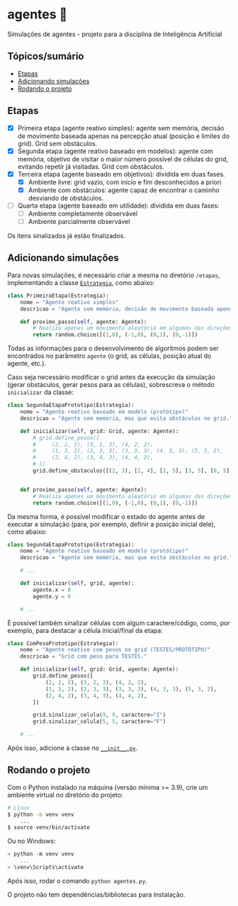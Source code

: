 # agentes 🤖

Simulações de agentes - projeto para a disciplina de Inteligência Artificial

## Tópicos/sumário
- [Etapas](#etapas)
- [Adicionando simulações](#adicionando-simulações)
- [Rodando o projeto](#rodando-o-projeto)

## Etapas
- [X] Primeira etapa (agente reativo simples): agente sem memória, decisão de movimento baseada apenas na percepção atual (posição e limites do grid). Grid sem obstáculos.
- [X] Segunda etapa (agente reativo baseado em modelos): agente com memória, objetivo de visitar o maior número possível de células do grid, evitando repetir já visitadas. Grid com obstáculos.
- [X] Terceira etapa (agente baseado em objetivos): dividida em duas fases.
    - [X] Ambiente livre: grid vazio, com início e fim desconhecidos a priori
    - [X] Ambiente com obstáculos: agente capaz de encontrar o caminho desviando de obstáculos.
- [ ] Quarta etapa (agente baseado em utilidade): dividida em duas fases:
    - [ ] Ambiente completamente observável
    - [ ] Ambiente parcialmente observável

Os itens sinalizados já estão finalizados.

## Adicionando simulações

Para novas simulações, é necessário criar a mesma no diretório `/etapas`, implementando a classe [`Estrategia`](/models/Estrategia.py), como abaixo:

```python
class PrimeiraEtapa(Estrategia):
    nome = "Agente reativo simples"
    descricao = "Agente sem memória, decisão de movimento baseada apenas na percepção atual (posição e limites do grid). Grid sem obstáculos."

    def proximo_passo(self, agente: Agente):
        # Realiza apenas um movimento aleatório em algumas das direções
        return random.choice([(1,0), (-1,0), (0,1), (0,-1)])
```

Todas as informações para o desenvolvimento de algoritmos podem ser encontrados no parâmetro `agente` (o grid, as células, posição atual do agente, etc.).

Caso seja necessário modificar o grid antes da execução da simulação (gerar obstáculos, gerar pesos para as células), sobrescreva o método `inicializar` da classe:

```python
class SegundaEtapaPrototipo(Estrategia):
    nome = "Agente reativo baseado em modelo (protótipo)"
    descricao = "Agente sem memória, mas que evita obstáculos no grid."

    def inicializar(self, grid: Grid, agente: Agente):
        # grid.define_pesos([
        #     (2, 2, 2), (3, 2, 3), (4, 2, 2),
        #     (1, 3, 2), (2, 3, 3), (3, 3, 3), (4, 3, 3), (5, 3, 2),
        #     (2, 4, 2), (3, 4, 3), (4, 4, 2),
        # ])
        grid.define_obstaculos([(2, 3), [2, 4], [2, 5], [3, 5], [8, 5], [8, 6], [8, 7], [8, 8], [8, 9], [7, 9], [6, 9]])


    def proximo_passo(self, agente: Agente):
        # Realiza apenas um movimento aleatório em algumas das direções
        return random.choice([(1,0), (-1,0), (0,1), (0,-1)])
```

Da mesma forma, é possível modificar o estado do agente antes de executar a simulação (para, por exemplo, definir a posição inicial dele), como abaixo:

```python
class SegundaEtapaPrototipo(Estrategia):
    nome = "Agente reativo baseado em modelo (protótipo)"
    descricao = "Agente sem memória, mas que evita obstáculos no grid."

    # ... 

    def inicializar(self, grid, agente):
        agente.x = 0
        agente.y = 0

    # ...
```

É possível também sinalizar células com algum caractere/código, como, por exemplo, para destacar a célula inicial/final da etapa:

```python
class ComPesoPrototipo(Estrategia):
    nome = "Agente reativo com pesos no grid (TESTES/PROTÓTIPO)"
    descricao = "Grid com peso para TESTES."

    def inicializar(self, grid: Grid, agente: Agente):
        grid.define_pesos([
            (2, 2, 2), (3, 2, 3), (4, 2, 2),
            (1, 3, 2), (2, 3, 3), (3, 3, 3), (4, 3, 3), (5, 3, 2),
            (2, 4, 2), (3, 4, 3), (4, 4, 2),
        ])

        grid.sinalizar_celula(9, 9, caractere="I")
        grid.sinalizar_celula(5, 5, caractere="F")

    # ...
```

Após isso, adicione a classe no [`__init__.py`](/etapas/__init__.py).

## Rodando o projeto

Com o Python instalado na máquina (versão mínima >= 3.9), crie um ambiente virtual no diretório do projeto:

```bash
# Linux
$ python -m venv venv
    ...
$ source venv/bin/activate 
```

Ou no Windows:

```powershell
> python -m venv venv
    ...
> \venv\Scripts\activate
```

Após isso, rodar o comando `python agentes.py`.

O projeto não tem dependências/bibliotecas para instalação.
